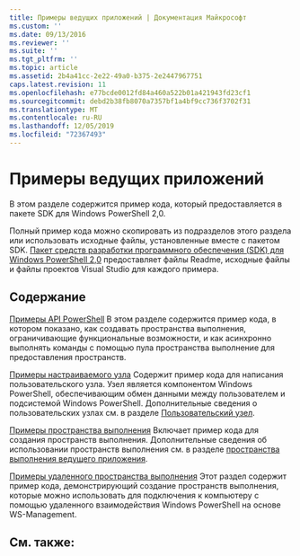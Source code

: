 ```yaml
---
title: Примеры ведущих приложений | Документация Майкрософт
ms.custom: ''
ms.date: 09/13/2016
ms.reviewer: ''
ms.suite: ''
ms.tgt_pltfrm: ''
ms.topic: article
ms.assetid: 2b4a41cc-2e22-49a0-b375-2e2447967751
caps.latest.revision: 11
ms.openlocfilehash: e77bcde0012fd84a460a522b01a421943fd23cf1
ms.sourcegitcommit: debd2b38fb8070a7357bf1a4bf9cc736f3702f31
ms.translationtype: MT
ms.contentlocale: ru-RU
ms.lasthandoff: 12/05/2019
ms.locfileid: "72367493"
---
```

# <a name="host-application-samples"></a>Примеры ведущих приложений

В этом разделе содержится пример кода, который предоставляется в пакете SDK для Windows PowerShell 2,0.

 Полный пример кода можно скопировать из подразделов этого раздела или использовать исходные файлы, установленные вместе с пакетом SDK. [Пакет средств разработки программного обеспечения (SDK) для Windows PowerShell 2,0](https://www.microsoft.com/en-us/download/details.aspx?id=2560) предоставляет файлы Readme, исходные файлы и файлы проектов Visual Studio для каждого примера.

## <a name="in-this-section"></a>Содержание

 [Примеры API PowerShell](./windows-powershell-api-samples.md) В этом разделе содержится пример кода, в котором показано, как создавать пространства выполнения, ограничивающие функциональные возможности, и как асинхронно выполнять команды с помощью пула пространства выполнение для предоставления пространств.

 [Примеры настраиваемого узла](./custom-host-samples.md) Содержит пример кода для написания пользовательского узла. Узел является компонентом Windows PowerShell, обеспечивающим обмен данными между пользователем и подсистемой Windows PowerShell. Дополнительные сведения о пользовательских узлах см. в разделе [Пользовательский узел](https://msdn.microsoft.com/en-us/library/ee706563(v=vs.85).aspx).

 [Примеры пространства выполнения](./runspace-samples.md) Включает пример кода для создания пространств выполнения. Дополнительные сведения об использовании пространств выполнения см. в разделе [пространства выполнения ведущего приложения](https://msdn.microsoft.com/en-us/library/ee706563(v=vs.85).aspx).

 [Примеры удаленного пространства выполнения](./remote-runspace-samples.md) Этот раздел содержит пример кода, демонстрирующий создание пространств выполнения, которые можно использовать для подключения к компьютеру с помощью удаленного взаимодействия Windows PowerShell на основе WS-Management.

## <a name="see-also"></a>См. также:

